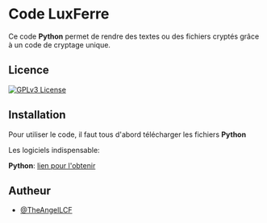 
# Code LuxFerre

Ce code **Python** permet de rendre des textes ou des fichiers cryptés grâce à un code de cryptage unique.

## Licence

[![GPLv3 License](https://img.shields.io/badge/License-GPL%20v3-yellow.svg)](https://opensource.org/licenses/)


## Installation

Pour utiliser le code, il faut tous d'abord télécharger les fichiers **Python**

Les logiciels indispensable:

**Python**: [lien pour l'obtenir](https://www.python.org/downloads/)
    
## Autheur

- [@TheAngelLCF](https://github.com/TheAngelLCF)

